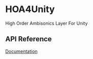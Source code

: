# HOA4Unity
High Order Ambisonics Layer For Unity

## API Reference

[Documentation](documentation/html/index.html)